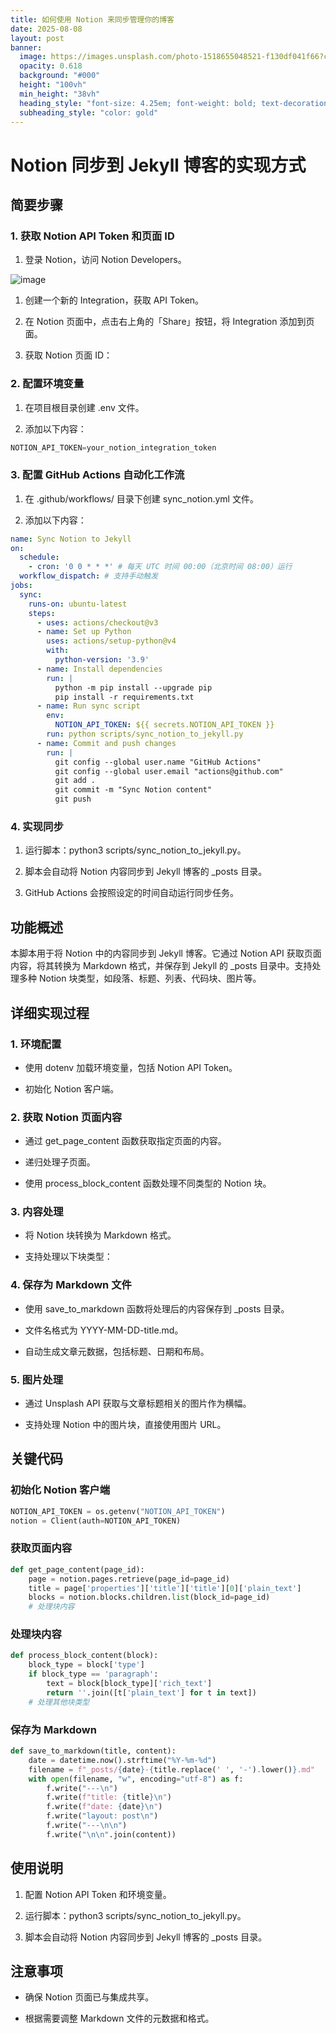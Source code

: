 ```yaml
---
title: 如何使用 Notion 来同步管理你的博客
date: 2025-08-08
layout: post
banner:
  image: https://images.unsplash.com/photo-1518655048521-f130df041f66?crop=entropy&cs=tinysrgb&fit=max&fm=jpg&ixid=M3w2OTIwMzJ8MHwxfHJhbmRvbXx8fHx8fHx8fDE3NTQ2Mjg1MjV8&ixlib=rb-4.1.0&q=80&w=1080
  opacity: 0.618
  background: "#000"
  height: "100vh"
  min_height: "38vh"
  heading_style: "font-size: 4.25em; font-weight: bold; text-decoration: underline"
  subheading_style: "color: gold"
---
```


# Notion 同步到 Jekyll 博客的实现方式

## 简要步骤

### 1. 获取 Notion API Token 和页面 ID

1. 登录 Notion，访问 Notion Developers。

![image](https://prod-files-secure.s3.us-west-2.amazonaws.com/a7a0cc5a-89b9-4cda-8686-1fba0ca52f40/d19c1afe-dea5-4312-9333-786b0ba83054/image.png?X-Amz-Algorithm=AWS4-HMAC-SHA256&X-Amz-Content-Sha256=UNSIGNED-PAYLOAD&X-Amz-Credential=ASIAZI2LB466SVMPYOXR%2F20250808%2Fus-west-2%2Fs3%2Faws4_request&X-Amz-Date=20250808T044844Z&X-Amz-Expires=3600&X-Amz-Security-Token=IQoJb3JpZ2luX2VjEGUaCXVzLXdlc3QtMiJHMEUCIQCqaUFMbC5SnDhKjmX5xpTPZeuknQfRuBhjZGMvljkTZgIgI0Szi6k4QNLAQLz0FWBnmOpOq07p5NphNZhhxBWKXt8qiAQInv%2F%2F%2F%2F%2F%2F%2F%2F%2F%2FARAAGgw2Mzc0MjMxODM4MDUiDKwDqKNEip0RMSMYVyrcAyH2Ek%2FiYveJHb45eGad49NV2m6TGKs%2BsaY97%2BYQ7gb5rrhLzoYbp%2FkCPPGAc1GSSylvkH1%2Bd1e8nyGto%2FCglvb8W0Am%2BUMqRqUAjijDgtuyW%2Fx26rZkxITBbTr070Zt%2FXKg6S%2Fo88rKb4Qp0LagSps58jLjJs4VxbCI6DTIsPL%2FyVlsXaE1qnRHt0zp8e7VrWUFUnCVPLPk3Yt96kwUCeOmVpfauFeKWKPi7weMFccO6AJO89BOUAPRX3o8IFSmA%2Fm7DyckBxSpKsSnWi8MSshZaSdM8kuzv%2FeLKFful69v1Wrewz0prQ8ZGlUBJbExz7fiK4geA1%2BG1Yh69IqhgLY%2Fx%2B4p1Nr%2FVLcuOHFFHBfttBby3LWqxDYWyCmjEtPLGAQp5Kt6NyKsJXATB7CmWymXh2q8OMLLOxjNk5%2FOz1ErP7JoPzCbiF2BDuxMS%2BE%2FUMU%2Bg%2FIS4IHT2d2Aq7f75nxz656WVOGd06I1QFMhIY%2BVX4wz7RizyPPxWL9zkGVjNYMuEV82Wg7aNi9B450Jy42eq54MT3%2FzE7eFYG0qzeXPcSgVr7nA03uRsct030%2Bu%2Bg6JAN5i6j2ZZqK53nAR5ZpA0dPennATWzwPigCkDjbrdvbOBWsQeTfPqP5pMJD71cQGOqUB0uA%2FYubq4IO0sF%2FFAp2ws9n1pJliGmvmTA%2FAUoJ3k3NjI%2FZeOQhiR0rNw9Kl%2Bctat2mP1sRfG3rGZ0js5CAcAcFdoYoD26G7tf2UVDVo4VuwSgefmaL72muToM37YpKfMrRJ9xXyuAnSfjQ6dIWmFbBTUsS0XTkAyhcR9I%2BLWEJWJGeU6eIaFrJUvjy93Wa080tA0zMpc%2BVF%2FfLdyqKXb4d6Xf5C&X-Amz-Signature=4582e013e88f078655863a6f2f9d3f01b16695e3fe796aa5b1a476af0fbe003b&X-Amz-SignedHeaders=host&x-amz-checksum-mode=ENABLED&x-id=GetObject)

1. 创建一个新的 Integration，获取 API Token。

1. 在 Notion 页面中，点击右上角的「Share」按钮，将 Integration 添加到页面。

1. 获取 Notion 页面 ID：


### 2. 配置环境变量

1. 在项目根目录创建 .env 文件。

1. 添加以下内容：

```javascript
NOTION_API_TOKEN=your_notion_integration_token
```

### 3. 配置 GitHub Actions 自动化工作流

1. 在 .github/workflows/ 目录下创建 sync_notion.yml 文件。

1. 添加以下内容：

```yaml
name: Sync Notion to Jekyll
on:
  schedule:
    - cron: '0 0 * * *' # 每天 UTC 时间 00:00（北京时间 08:00）运行
  workflow_dispatch: # 支持手动触发
jobs:
  sync:
    runs-on: ubuntu-latest
    steps:
      - uses: actions/checkout@v3
      - name: Set up Python
        uses: actions/setup-python@v4
        with:
          python-version: '3.9'
      - name: Install dependencies
        run: |
          python -m pip install --upgrade pip
          pip install -r requirements.txt
      - name: Run sync script
        env:
          NOTION_API_TOKEN: ${{ secrets.NOTION_API_TOKEN }}
        run: python scripts/sync_notion_to_jekyll.py
      - name: Commit and push changes
        run: |
          git config --global user.name "GitHub Actions"
          git config --global user.email "actions@github.com"
          git add .
          git commit -m "Sync Notion content"
          git push
```

### 4. 实现同步

1. 运行脚本：python3 scripts/sync_notion_to_jekyll.py。

1. 脚本会自动将 Notion 内容同步到 Jekyll 博客的 _posts 目录。

1. GitHub Actions 会按照设定的时间自动运行同步任务。

## 功能概述

本脚本用于将 Notion 中的内容同步到 Jekyll 博客。它通过 Notion API 获取页面内容，将其转换为 Markdown 格式，并保存到 Jekyll 的 _posts 目录中。支持处理多种 Notion 块类型，如段落、标题、列表、代码块、图片等。

## 详细实现过程

### 1. 环境配置

- 使用 dotenv 加载环境变量，包括 Notion API Token。

- 初始化 Notion 客户端。

### 2. 获取 Notion 页面内容

- 通过 get_page_content 函数获取指定页面的内容。

- 递归处理子页面。

- 使用 process_block_content 函数处理不同类型的 Notion 块。

### 3. 内容处理

- 将 Notion 块转换为 Markdown 格式。

- 支持处理以下块类型：


### 4. 保存为 Markdown 文件

- 使用 save_to_markdown 函数将处理后的内容保存到 _posts 目录。

- 文件名格式为 YYYY-MM-DD-title.md。

- 自动生成文章元数据，包括标题、日期和布局。

### 5. 图片处理

- 通过 Unsplash API 获取与文章标题相关的图片作为横幅。

- 支持处理 Notion 中的图片块，直接使用图片 URL。

## 关键代码

### 初始化 Notion 客户端

```python
NOTION_API_TOKEN = os.getenv("NOTION_API_TOKEN")
notion = Client(auth=NOTION_API_TOKEN)
```

### 获取页面内容

```python
def get_page_content(page_id):
    page = notion.pages.retrieve(page_id=page_id)
    title = page['properties']['title']['title'][0]['plain_text']
    blocks = notion.blocks.children.list(block_id=page_id)
    # 处理块内容
```

### 处理块内容

```python
def process_block_content(block):
    block_type = block['type']
    if block_type == 'paragraph':
        text = block[block_type]['rich_text']
        return ''.join([t['plain_text'] for t in text])
    # 处理其他块类型
```

### 保存为 Markdown

```python
def save_to_markdown(title, content):
    date = datetime.now().strftime("%Y-%m-%d")
    filename = f"_posts/{date}-{title.replace(' ', '-').lower()}.md"
    with open(filename, "w", encoding="utf-8") as f:
        f.write("---\n")
        f.write(f"title: {title}\n")
        f.write(f"date: {date}\n")
        f.write("layout: post\n")
        f.write("---\n\n")
        f.write("\n\n".join(content))
```

## 使用说明

1. 配置 Notion API Token 和环境变量。

1. 运行脚本：python3 scripts/sync_notion_to_jekyll.py。

1. 脚本会自动将 Notion 内容同步到 Jekyll 博客的 _posts 目录。

## 注意事项

- 确保 Notion 页面已与集成共享。

- 根据需要调整 Markdown 文件的元数据和格式。